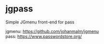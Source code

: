 # jgpass
Simple JGmenu front-end for pass

jgmenu: https://github.com/johanmalm/jgmenu  
pass: https://www.passwordstore.org/
